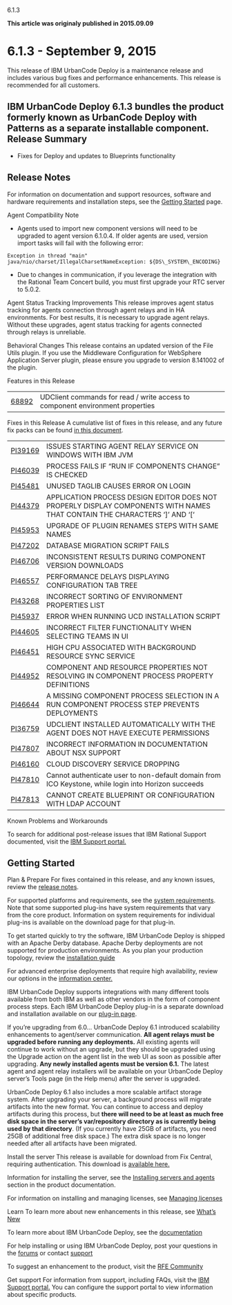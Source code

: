 





6.1.3

**This article was originaly published in 2015.09.09**


6.1.3 - September 9, 2015
=========================





This release of IBM UrbanCode Deploy is a maintenance release and includes various bug fixes and performance enhancements. This release is recommended for all customers.  

  

IBM UrbanCode Deploy 6.1.3 bundles the product formerly known as UrbanCode Deploy with Patterns as a separate installable component.
Release Summary
---------------

  
* Fixes for Deploy and updates to Blueprints functionality

Release Notes
-------------

  

For information on documentation and support resources, software and hardware requirements and installation steps, see the [Getting Started](../getting-started) page.





Agent Compatibility Note
* Agents used to import new component versions will need to be upgraded to agent version 6.1.0.4. If older agents are used, version import tasks will fail with the following error:

```
Exception in thread "main" java/nio/charset/IllegalCharsetNameException: ${DS\_SYSTEM\_ENCODING}
```
* Due to changes in communication, if you leverage the integration with the Rational Team Concert build, you must first upgrade your RTC server to 5.0.2.





Agent Status Tracking Improvements
This release improves agent status tracking for agents connection through agent relays and in HA environments. For best results, it is necessary to upgrade agent relays. Without these upgrades, agent status tracking for agents connected through relays is unreliable.





Behavioral Changes
This release contains an updated version of the File Utils plugin. If you use the Middleware Configuration for WebSphere Application Server plugin, please ensure you upgrade to version 8.141002 of the plugin.





Features in this Release


|  |  |
| --- | --- |
| [68892](http://www.ibm.com/developerworks/rfe/execute?use_case=viewRfe&CR_ID=68892) | UDClient commands for read / write access to component environment properties |





Fixes in this Release
A cumulative list of fixes in this release, and any future fix packs can be found [in this document](http://www-01.ibm.com/support/docview.wss?uid=swg27038759).




|  |  |
| --- | --- |
| [PI39169](http://www.ibm.com/support/docview.wss?uid=swg1PI39169) | ISSUES STARTING AGENT RELAY SERVICE ON WINDOWS WITH IBM JVM |
| [PI46039](http://www.ibm.com/support/docview.wss?uid=swg1PI46039) | PROCESS FAILS IF “RUN IF COMPONENTS CHANGE” IS CHECKED |
| [PI45481](http://www.ibm.com/support/docview.wss?uid=swg1PI45481) | UNUSED TAGLIB CAUSES ERROR ON LOGIN |
| [PI44379](http://www.ibm.com/support/docview.wss?uid=swg1PI44379) | APPLICATION PROCESS DESIGN EDITOR DOES NOT PROPERLY DISPLAY COMPONENTS WITH NAMES THAT CONTAIN THE CHARACTERS ‘]’ AND ‘[‘ |
| [PI45953](http://www.ibm.com/support/docview.wss?uid=swg1PI45953) | UPGRADE OF PLUGIN RENAMES STEPS WITH SAME NAMES |
| [PI47202](http://www.ibm.com/support/docview.wss?uid=swg1PI47202) | DATABASE MIGRATION SCRIPT FAILS |
| [PI46706](http://www.ibm.com/support/docview.wss?uid=swg1PI46706) | INCONSISTENT RESULTS DURING COMPONENT VERSION DOWNLOADS |
| [PI46557](http://www.ibm.com/support/docview.wss?uid=swg1PI46557) | PERFORMANCE DELAYS DISPLAYING CONFIGURATION TAB TREE |
| [PI43268](http://www.ibm.com/support/docview.wss?uid=swg1PI43268) | INCORRECT SORTING OF ENVIRONMENT PROPERTIES LIST |
| [PI45937](http://www.ibm.com/support/docview.wss?uid=swg1PI45937) | ERROR WHEN RUNNING UCD INSTALLATION SCRIPT |
| [PI44605](http://www.ibm.com/support/docview.wss?uid=swg1PI44605) | INCORRECT FILTER FUNCTIONALITY WHEN SELECTING TEAMS IN UI |
| [PI46451](http://www.ibm.com/support/docview.wss?uid=swg1PI46451) | HIGH CPU ASSOCIATED WITH BACKGROUND RESOURCE SYNC SERVICE |
| [PI44952](http://www.ibm.com/support/docview.wss?uid=swg1PI44952) | COMPONENT AND RESOURCE PROPERTIES NOT RESOLVING IN COMPONENT PROCESS PROPERTY DEFINITIONS |
| [PI46644](http://www.ibm.com/support/docview.wss?uid=swg1PI46644) | A MISSING COMPONENT PROCESS SELECTION IN A RUN COMPONENT PROCESS STEP PREVENTS DEPLOYMENTS |
| [PI36759](http://www.ibm.com/support/docview.wss?uid=swg1PI36759) | UDCLIENT INSTALLED AUTOMATICALLY WITH THE AGENT DOES NOT HAVE EXECUTE PERMISSIONS |
| [PI47807](http://www.ibm.com/support/docview.wss?uid=swg1PI47807) | INCORRECT INFORMATION IN DOCUMENTATION ABOUT NSX SUPPORT |
| [PI46160](http://www.ibm.com/support/docview.wss?uid=swg1PI46160) | CLOUD DISCOVERY SERVICE DROPPING |
| [PI47810](http://www.ibm.com/support/docview.wss?uid=swg1PI47810) | Cannot authenticate user to non-default domain from ICO Keystone, while login into Horizon succeeds |
| [PI47813](http://www.ibm.com/support/docview.wss?uid=swg1PI47813) | CANNOT CREATE BLUEPRINT OR CONFIGURATION WITH LDAP ACCOUNT |





Known Problems and Workarounds

To search for additional post-release issues that IBM Rational Support documented, visit the [IBM Support portal.](https://www-947.ibm.com/support/entry/myportal/support?brandind=Rational)

Getting Started
---------------

  

Plan & Prepare
For fixes contained in this release, and any known issues, review the [release notes](../release-notes).


For supported platforms and requirements, see the [system requirements](http://www-01.ibm.com/support/docview.wss?uid=swg27038801). Note that some supported plug-ins have system requirements that vary from the core product. Information on system requirements for individual plug-ins is available on the download page for that plug-in.


To get started quickly to try the software, IBM UrbanCode Deploy is shipped with an Apache Derby database. Apache Derby deployments are not supported for production environments. As you plan your production topology, review the [installation guide](https://www.ibm.com/docs/en/urbancode-deploy/7.2.3?topic=installing)


For advanced enterprise deployments that require high availability, review our options in the [information center.](http://www-01.ibm.com/support/knowledgecenter/SS4GSP_6.1.1)


IBM UrbanCode Deploy supports integrations with many different tools available from both IBM as well as other vendors in the form of component process steps. Each IBM UrbanCode Deploy plug-in is a separate download and installation available on our [plug-in page](https://urbancode.github.io/IBM-UCx-PLUGIN-DOCS/UCD).





If you’re upgrading from 6.0…
UrbanCode Deploy 6.1 introduced scalability enhancements to agent/server communication. **All agent relays must be upgraded before running any deployments.** All existing agents will continue to work without an upgrade, but they should be upgraded using the Upgrade action on the agent list in the web UI as soon as possible after upgrading. **Any newly installed agents must be version 6.1.** The latest agent and agent relay installers will be available on your UrbanCode Deploy server’s Tools page (in the Help menu) after the server is upgraded.


UrbanCode Deploy 6.1 also includes a more scalable artifact storage system. After upgrading your server, a background process will migrate artifacts into the new format. You can continue to access and deploy artifacts during this process, but **there will need to be at least as much free disk space in the server’s var/repository directory as is currently being used by that directory**. (If you currently have 25GB of artifacts, you need 25GB of additional free disk space.) The extra disk space is no longer needed after all artifacts have been migrated.




Install the server
This release is available for download from Fix Central, requiring authentication. This download is [available here.](http://www.ibm.com/support/fixcentral/swg/quickorder?parent=ibm~Rational&product=ibm/Rational/IBM+UrbanCode+Deploy&release=6.1.1.0&platform=All&function=all&source=fc)


Information for installing the server, see the [Installing servers and agents](https://www.ibm.com/docs/en/urbancode-deploy/7.2.3?topic=installing) section in the product documentation.


For information on installing and managing licenses, see [Managing licenses](http://www-01.ibm.com/support/knowledgecenter/SS4GSP_6.1.1/com.ibm.udeploy.install.doc/topics/licenseManage.html)



Learn
To learn more about new enhancements in this release, see [What’s New](..) 


To learn more about IBM UrbanCode Deploy, see the  [documentation](http://www-01.ibm.com/support/knowledgecenter/SS4GSP_6.1.1)


For help installing or using IBM UrbanCode Deploy, post your questions in the [forums](https://developer.ibm.com/answers?community=urbancode) or contact  [support](http://www-947.ibm.com/support/entry/portal/support?brandind=Rational)


To suggest an enhancement to the product, visit the [RFE Community](http://www.ibm.com/developerworks/rfe/execute?use_case=submitRfe)





Get support
For information from support, including FAQs, visit the [IBM Support portal.](http://www-947.ibm.com/support/entry/portal/support?brandind=Rational) You can configure the support portal to view information about specific products.








